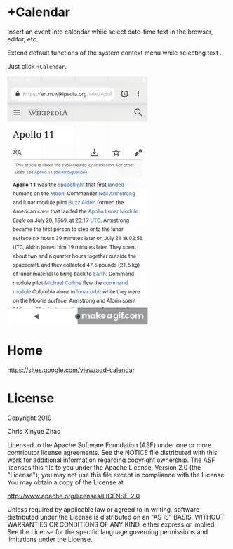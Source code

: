+Calendar
======

Insert an event into calendar while select date-time text in the browser, editor, etc.

Extend  default functions of the system context menu while selecting text .

Just click `+Calendar`.

[![preview](medium/preview.gif)](https://lnkd.in/d2Gys7K)

# Home

https://sites.google.com/view/add-calendar

# License

Copyright 2019  

Chris Xinyue Zhao

Licensed to the Apache Software Foundation (ASF) under one or more contributor license agreements. See the NOTICE file distributed with this work for additional information regarding copyright ownership. The ASF licenses this file to you under the Apache License, Version 2.0 (the "License"); you may not use this file except in compliance with the License. You may obtain a copy of the License at

http://www.apache.org/licenses/LICENSE-2.0

Unless required by applicable law or agreed to in writing, software distributed under the License is distributed on an "AS IS" BASIS, WITHOUT WARRANTIES OR CONDITIONS OF ANY KIND, either express or implied. See the License for the specific language governing permissions and limitations under the License.